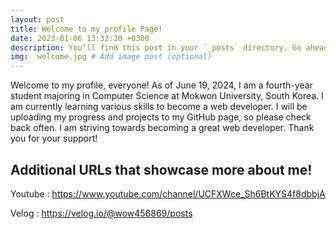 ```yaml
---
layout: post
title: Welcome to my profile Page!
date: 2023-01-06 13:32:20 +0300
description: You’ll find this post in your `_posts` directory. Go ahead and edit it and re-build the site to see your changes. # Add post description (optional)
img:  welcome.jpg # Add image post (optional)
---
```

Welcome to my profile, everyone! As of June 19, 2024, I am a fourth-year student majoring in Computer Science at Mokwon University, South Korea. I am currently learning various skills to become a web developer. I will be uploading my progress and projects to my GitHub page, so please check back often. I am striving towards becoming a great web developer. Thank you for your support!


## Additional URLs that showcase more about me!
Youtube : https://www.youtube.com/channel/UCFXWce_Sh6BtKYS4f8dbbjA


Velog : https://velog.io/@wow456869/posts

